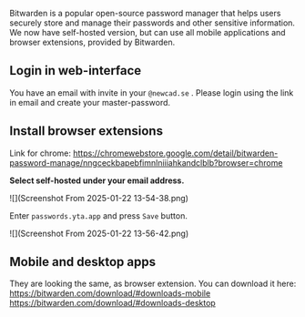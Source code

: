 Bitwarden is a popular open-source password manager that helps users securely store and manage their passwords and other sensitive information. We now have self-hosted version, but can use all mobile applications and browser extensions, provided by Bitwarden.

## Login in web-interface
You have an email with invite in your `@newcad.se` . Please login using the link in email and create your master-password.

## Install browser extensions

Link for chrome: https://chromewebstore.google.com/detail/bitwarden-password-manage/nngceckbapebfimnlniiiahkandclblb?browser=chrome

**Select self-hosted under your email address.**

![](Screenshot From 2025-01-22 13-54-38.png)

Enter `passwords.yta.app` and press `Save` button.

![](Screenshot From 2025-01-22 13-56-42.png)

## Mobile and desktop apps

They are looking the same, as browser extension. You can download it here:
https://bitwarden.com/download/#downloads-mobile
https://bitwarden.com/download/#downloads-desktop


